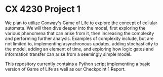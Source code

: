 # CX 4230 Project 1

We plan to utilize Conway's Game of Life to explore the concept of cellular automata. We will then dive deeper into the model, first exploring the various phenomena that can arise from it, then increasing the complexity and performing further analysis. Examples of complexity include, but are not limited to, implementing asynchronous updates, adding stochasticity to the model, adding an element of time, and exploring how logic gates and information transfer can arise from a seemingly simple model.

This repository currently contains a Python script implementing a basic version of Game of Life as well as our Checkpoint 1 Report.